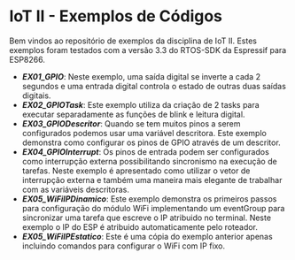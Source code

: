 # IoT II - Exemplos de Códigos

Bem vindos ao repositório de exemplos da disciplina de IoT II. 
Estes exemplos foram testados com a versão 3.3 do RTOS-SDK da Espressif para ESP8266.

- ***EX01_GPIO***: Neste exemplo, uma saída digital se inverte a cada 2 segundos e uma entrada digital controla o estado de outras duas saídas digitais. 
- ***EX02_GPIOTask***: Este exemplo utiliza da criação de 2 tasks para executar separadamente as funções de blink e leitura digital.
- ***EX03_GPIODescritor***: Quando se tem muitos pinos a serem configurados podemos usar uma variável descritora. Este exemplo demonstra como configurar os pinos de GPIO através de um descritor.
- ***EX04_GPIOInterrupt***: Os pinos de entrada podem ser configurados como interrupção externa possibilitando sincronismo na execução de tarefas. Neste exemplo é apresentado como utilizar o vetor de interrupção externa e também uma maneira mais elegante de trabalhar com as variáveis descritoras.
- ***EX05_WiFiIPDinamico***: Este exemplo demonstra os primeiros passos para configuração do módulo WiFi implementando um eventGroup para sincronizar uma tarefa que escreve o IP atribuido no terminal. Neste exemplo o IP do ESP é atribuido automaticamente pelo roteador.
- ***EX05_WiFiIPEstatico***: Este é uma cópia do exemplo anterior apenas incluindo comandos para configurar o WiFi com IP fixo.
